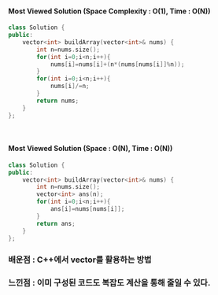 #### Most Viewed Solution (Space Complexity : O(1), Time : O(N))
```cpp
class Solution {
public:
    vector<int> buildArray(vector<int>& nums) {
        int n=nums.size();
        for(int i=0;i<n;i++){
            nums[i]=nums[i]+(n*(nums[nums[i]]%n));
        }
        for(int i=0;i<n;i++){
            nums[i]/=n;
        }
        return nums;
    }
};
```
<br>

#### Most Viewed Solution (Space : O(N), Time : O(N))
```cpp
class Solution {
public:
    vector<int> buildArray(vector<int>& nums) {
        int n=nums.size();
        vector<int> ans(n);
        for(int i=0;i<n;i++){
            ans[i]=nums[nums[i]];
        }
        return ans;
    }
};
```
### 배운점 : C++에서 vector를 활용하는 방법 <br>
### 느낀점 : 이미 구성된 코드도 복잡도 계산을 통해 줄일 수 있다.
